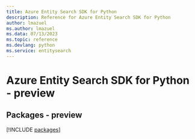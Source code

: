 ```yaml
---
title: Azure Entity Search SDK for Python
description: Reference for Azure Entity Search SDK for Python
author: lmazuel
ms.author: lmazuel
ms.data: 07/13/2023
ms.topic: reference
ms.devlang: python
ms.service: entitysearch
---
```

# Azure Entity Search SDK for Python - preview
## Packages - preview
[!INCLUDE [packages](entity-search-index.md)]